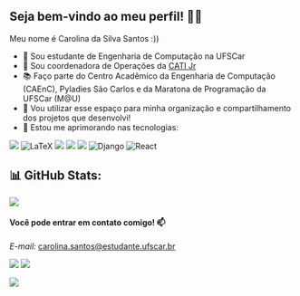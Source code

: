 ## Seja bem-vindo ao meu perfil! 🥰💙

Meu nome é Carolina da Silva Santos :))
- 🔭 Sou estudante de Engenharia de Computação na UFSCar
- 💙 Sou coordenadora de Operações da [CATI Jr](https://catijr.com.br/)
- 📚 Faço parte do Centro Acadêmico da Engenharia de Computação (CAEnC), Pyladies São Carlos e da Maratona de Programação da UFSCar (M@U)
- 💬 Vou utilizar esse espaço para minha organização e compartilhamento dos projetos que desenvolvi!
- 🌱 Estou me aprimorando nas tecnologias:

![](https://img.shields.io/badge/C-00599C?style=for-the-badge&logo=c&logoColor=white)
![LaTeX](https://img.shields.io/badge/latex-%23008080.svg?style=for-the-badge&logo=latex&logoColor=white)
![](https://img.shields.io/badge/JavaScript-323330?style=for-the-badge&logo=javascript&logoColor=F7DF1E)
![](https://img.shields.io/badge/C%2B%2B-00599C?style=for-the-badge&logo=c%2B%2B&logoColor=white)
![](https://img.shields.io/badge/Python-FFD43B?style=for-the-badge&logo=python&logoColor=blue)
![Django](https://img.shields.io/badge/django-%23092E20.svg?style=for-the-badge&logo=django&logoColor=white)
![React](https://img.shields.io/badge/react-%2320232a.svg?style=for-the-badge&logo=react&logoColor=%2361DAFB)

## 📊 GitHub Stats:
<!--
![](https://github-readme-streak-stats.herokuapp.com/?user=carolinaasantos&theme=tokyonight&hide_border=false)<br/>
![](https://github-readme-stats.vercel.app/api/top-langs/?username=carolinaasantos&theme=tokyonight&hide_border=false&include_all_commits=true&count_private=true&layout=compact) -->

![](https://github-readme-stats.vercel.app/api/top-langs/?username=carolinaasantos&theme=dark&hide_border=false&include_all_commits=false&count_private=false&layout=compact)

<!--
---
[![](https://visitcount.itsvg.in/api?id=carolinaasantos&icon=0&color=0)](https://visitcount.itsvg.in)
Proudly created with GPRM ( https://gprm.itsvg.in ) -->
#### Você pode entrar em contato comigo! 📫
_E-mail:_ carolina.santos@estudante.ufscar.br

[![](https://img.shields.io/badge/LinkedIn-0077B5?style=for-the-badge&logo=linkedin&logoColor=white)](https://www.linkedin.com/in/carolina-silva-santos)
[![](https://img.shields.io/badge/Instagram-E4405F?style=for-the-badge&logo=instagram&logoColor=white)](https://instagram.com/carolinaa_.santos?igshid=YTQwZjQ0NmI0OA==)

![](https://media.tenor.com/0sRqUfe4XHwAAAAC/duck-cute.gif)
